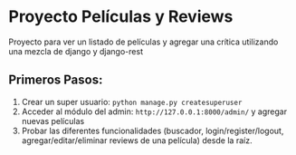 # Proyecto Películas y Reviews
Proyecto para ver un listado de películas y agregar una crítica utilizando una mezcla de django y django-rest

## Primeros Pasos:
1. Crear un super usuario: `python manage.py createsuperuser`
2. Acceder al módulo del admin: `http://127.0.0.1:8000/admin/` y agregar nuevas películas
3. Probar las diferentes funcionalidades (buscador, login/register/logout, agregar/editar/eliminar reviews de una película) desde la raíz.
